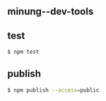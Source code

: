 ## minung--dev-tools

## test
```bash
$ npm test
```

## publish
```bash
$ npm publish --access=public
```
